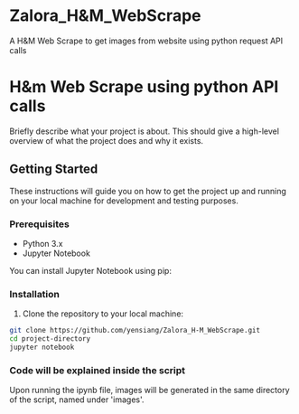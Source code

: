 # Zalora_H&M_WebScrape
A H&amp;M Web Scrape to get images from website using python request API calls

# H&m Web Scrape using python API calls

Briefly describe what your project is about. This should give a high-level overview of what the project does and why it exists.

## Getting Started

These instructions will guide you on how to get the project up and running on your local machine for development and testing purposes.

### Prerequisites

- Python 3.x
- Jupyter Notebook

You can install Jupyter Notebook using pip:

### Installation

1. Clone the repository to your local machine:

```bash
git clone https://github.com/yensiang/Zalora_H-M_WebScrape.git
cd project-directory
jupyter notebook
```


### Code will be explained inside the script
Upon running the ipynb file, images will be generated in the same directory of the script, named under 'images'.
